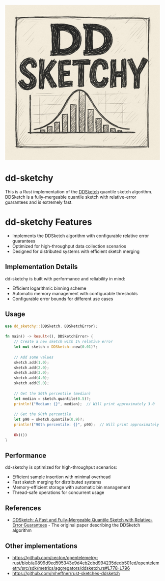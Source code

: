 ![DDSketchy Logo](assets/sketchy.jpg)

# dd-sketchy

This is a Rust implementation of the [DDSketch](https://arxiv.org/pdf/1908.10693.pdf) quantile sketch algorithm. 
DDSketch is a fully-mergeable quantile sketch with relative-error guarantees and is extremely fast.

# dd-sketchy Features

* Implements the DDSketch algorithm with configurable relative error guarantees
* Optimized for high-throughput data collection scenarios
* Designed for distributed systems with efficient sketch merging

## Implementation Details

dd-sketchy is built with performance and reliability in mind:

* Efficient logarithmic binning scheme
* Automatic memory management with configurable thresholds
* Configurable error bounds for different use cases

## Usage

```rust
use dd_sketchy::{DDSketch, DDSketchError};

fn main() -> Result<(), DDSketchError> {
    // Create a new sketch with 1% relative error
    let mut sketch = DDSketch::new(0.01)?;

    // Add some values
    sketch.add(1.0);
    sketch.add(2.0);
    sketch.add(3.0);
    sketch.add(4.0);
    sketch.add(5.0);

    // Get the 50th percentile (median)
    let median = sketch.quantile(0.5)?;
    println!("Median: {}", median);  // Will print approximately 3.0

    // Get the 90th percentile
    let p90 = sketch.quantile(0.9)?;
    println!("90th percentile: {}", p90);  // Will print approximately 4.6

    Ok(())
}
```

## Performance

dd-sketchy is optimized for high-throughput scenarios:

* Efficient sample insertion with minimal overhead
* Fast sketch merging for distributed systems
* Memory-efficient storage with automatic bin management
* Thread-safe operations for concurrent usage

## References

* [DDSketch: A Fast and Fully-Mergeable Quantile Sketch with Relative-Error Guarantees](https://arxiv.org/pdf/1908.10693.pdf) - The original paper describing the DDSketch algorithm

## Other implementations

* https://github.com/cecton/opentelemetry-rust/blob/a0899d9ed595343e9d4eb2dbd994235dedb501ed/opentelemetry/src/sdk/metrics/aggregators/ddsketch.rs#L778-L796
* https://github.com/mheffner/rust-sketches-ddsketch
